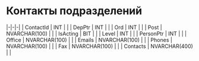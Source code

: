 # Контакты подразделений

|-|-|-|
| ContactId | INT |  |
| DepPtr | INT |  |
| Ord | INT |  |
| Post | NVARCHAR(100) |  |
| IsActing | BIT |  |
| Level | INT |  |
| PersonPtr | INT |  |
| Office | NVARCHAR(100) |  |
| Emails | NVARCHAR(100) |  |
| Phones | NVARCHAR(100) |  |
| Fax | NVARCHAR(100) |  |
| Contacts | NVARCHAR(400) |  |
